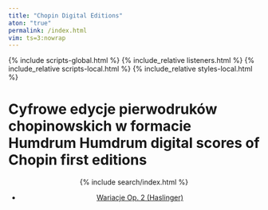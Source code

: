 ```yaml
---
title: "Chopin Digital Editions"
aton: "true"
permalink: /index.html
vim: ts=3:nowrap
---
```


{% include scripts-global.html %}
{% include_relative listeners.html %}
{% include_relative scripts-local.html %}
{% include_relative styles-local.html %}

<div class="main-width">
	<h1 style="padding-bottom:0">
		<span class="language-PL hidden">Cyfrowe edycje pierwodruków chopinowskich w formacie Humdrum</span>
		<span class="language-EN hidden">Humdrum digital scores of Chopin first editions</span>
	</h1>
	<center>
		<div style="font-size:18px;" id="count"></div>
		{% include search/index.html %}
		<ul id="worklist" class='w3-ul'>
			<li> <a href="pl/partytura/959"> Wariacje Op. 2 (Haslinger)</a> </li>
		</ul>
	</center>
<div>



